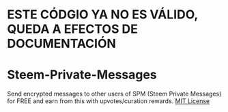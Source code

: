 # ESTE CÓDGIO YA NO ES VÁLIDO, QUEDA A EFECTOS DE DOCUMENTACIÓN

# Steem-Private-Messages
Send encrypted messages to other users of SPM (Steem Private Messages) for FREE and earn from this with upvotes/curation rewards.
[MIT License](https://opensource.org/licenses/MIT)
